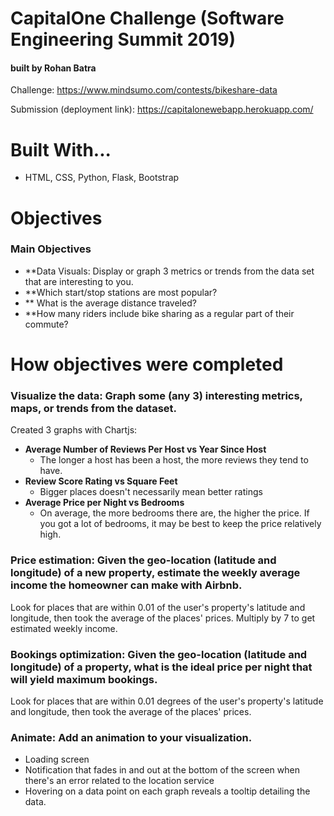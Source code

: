 # CapitalOne Challenge (Software Engineering Summit 2019)
#### built by Rohan Batra

Challenge: https://www.mindsumo.com/contests/bikeshare-data

Submission (deployment link): https://capitalonewebapp.herokuapp.com/


# Built With...
* HTML, CSS, Python, Flask, Bootstrap
# Objectives 

### Main Objectives
- **Data Visuals: Display or graph 3 metrics or trends from the data set that are interesting to you.
- **Which start/stop stations are most popular?
- ** What is the average distance traveled?
- **How many riders include bike sharing as a regular part of their commute?

# How objectives were completed

### **Visualize the data**: Graph some (any 3) interesting metrics, maps, or trends from the dataset.
Created 3 graphs with Chartjs:
* **Average Number of Reviews Per Host vs Year Since Host**
    * The longer a host has been a host, the more reviews they tend to have.
* **Review Score Rating vs Square Feet**
    * Bigger places doesn't necessarily mean better ratings
* **Average Price per Night vs Bedrooms**
    * On average, the more bedrooms there are, the higher the price. If you got a lot of bedrooms, it may be best to keep the price relatively high.

### **Price estimation**: Given the geo-location (latitude and longitude) of a new property, estimate the weekly average income the homeowner can make with Airbnb.
Look for places that are within 0.01 of the user's property's latitude and longitude, then took the average of the places' prices. Multiply by 7 to get estimated weekly income.

### **Bookings optimization**: Given the geo-location (latitude and longitude) of a property, what is the ideal price per night that will yield maximum bookings.
Look for places that are within 0.01 degrees of the user's property's latitude and longitude, then took the average of the places' prices.

### **Animate**: Add an animation to your visualization.
* Loading screen
* Notification that fades in and out at the bottom of the screen when there's an error related to the location service
* Hovering on a data point on each graph reveals a tooltip detailing the data.

